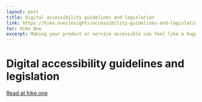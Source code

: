 ```yaml
---
layout: post
title: Digital accessibility guidelines and legislation
link: https://hike.one/insights/accessibility-guidelines-and-legislation
for: Hike One
excerpt: Making your product or service accessible can feel like a huge undertaking. Luckily, there are guidelines which help you to make your product work for people with wide ranges of impairments and with assistive technologies. Additionally, there’s existing and future legislation which adds some more requirements. And that’s probably the better way to look at it; not as a potential punishment if you don’t comply, but a useful tool to meet a basic standard and help more people use your product. So let’s dive in.
---
```


# Digital accessibility guidelines and legislation

[Read at hike.one](https://hike.one/insights/accessibility-guidelines-and-legislation)